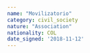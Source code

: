 ```yaml
---
name: "Movilizatorio"
category: civil_society
nature: "Association"
nationality: COL
date_signed: '2018-11-12'
---
```

    